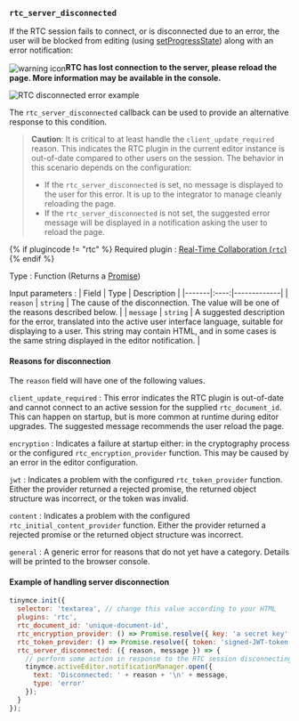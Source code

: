 ### `rtc_server_disconnected`

If the RTC session fails to connect, or is disconnected due to an error, the user will be blocked from editing (using [setProgressState]({{site.baseurl}}/api/tinymce/tinymce.editor/#setprogressstate)) along with an error notification:

<img alt="warning icon" src="{{ site.baseurl }}/images/icons/warning.svg" style="vertical-align:middle;"/>**RTC has lost connection to the server, please reload the page. More information may be available in the console.**

![RTC disconnected error example]({{site.baseurl}}/images/rtc-error-example.png "RTC disconnected error example")

The `rtc_server_disconnected` callback can be used to provide an alternative response to this condition.

> **Caution**: It is critical to at least handle the `client_update_required` reason. This indicates the RTC plugin in the current editor instance is out-of-date compared to other users on the session. The behavior in this scenario depends on the configuration:
> * If the `rtc_server_disconnected` is set, no message is displayed to the user for this error. It is up to the integrator to manage cleanly reloading the page.
> * If the `rtc_server_disconnected` is not set, the suggested error message will be displayed in a notification asking the user to reload the page.

{% if plugincode != "rtc" %}
Required plugin
: [Real-Time Collaboration (`rtc`)]({{site.baseurl}}/plugins/premium/rtc/)
{% endif %}

Type
: Function (Returns a [Promise](https://developer.mozilla.org/en-US/docs/Web/JavaScript/Reference/Global_Objects/Promise))

Input parameters
: | Field | Type | Description |
|-------|:----:|-------------|
| `reason` | `string` | The cause of the disconnection. The value will be one of the reasons described below. |
| `message` | `string` | A suggested description for the error, translated into the active user interface language, suitable for displaying to a user. This string may contain HTML, and in some cases is the same string displayed in the editor notification. |

#### Reasons for disconnection

The `reason` field will have one of the following values.

`client_update_required`
: This error indicates the RTC plugin is out-of-date and cannot connect to an active session for the supplied `rtc_document_id`. This can happen on startup, but is more common at runtime during editor upgrades. The suggested message recommends the user reload the page.

`encryption`
: Indicates a failure at startup either: in the cryptography process or the configured `rtc_encryption_provider` function. This may be caused by an error in the editor configuration.

`jwt`
: Indicates a problem with the configured `rtc_token_provider` function. Either the provider returned a rejected promise, the returned object structure was incorrect, or the token was invalid.

`content`
: Indicates a problem with the configured `rtc_initial_content_provider` function. Either the provider returned a rejected promise or the returned object structure was incorrect.

`general`
: A generic error for reasons that do not yet have a category. Details will be printed to the browser console.

#### Example of handling server disconnection

```js
tinymce.init({
  selector: 'textarea', // change this value according to your HTML
  plugins: 'rtc',
  rtc_document_id: 'unique-document-id',
  rtc_encryption_provider: () => Promise.resolve({ key: 'a secret key' }),
  rtc_token_provider: () => Promise.resolve({ token: 'signed-JWT-token' }),
  rtc_server_disconnected: ({ reason, message }) => {
    // perform some action in response to the RTC session disconnecting, such as:
    tinymce.activeEditor.notificationManager.open({
      text: 'Disconnected: ' + reason + '\n' + message,
      type: 'error'
    });
  }
});
```
